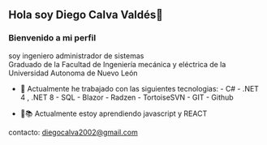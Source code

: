 ## Hola soy Diego Calva Valdés👋
### Bienvenido a mi perfil

soy ingeniero administrador de sistemas  
Graduado de la Facultad de Ingeniería mecánica y eléctrica de la Universidad Autonoma de Nuevo León 

- 🔭 Actualmente he trabajado con las siguientes tecnologias:
        - C#
        - .NET 4 , .NET 8
        - SQL
        - Blazor
        - Radzen
        - TortoiseSVN
        - GIT
        - Github

- 📓📚 Actualmente estoy aprendiendo javascript y REACT
  
        

contacto: diegocalva2002@gmail.com

